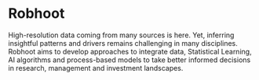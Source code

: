 # Robhoot
High-resolution data coming from many sources is 
here. Yet, inferring insightful patterns and drivers remains 
challenging in many disciplines. Robhoot aims to develop approaches to
integrate data, Statistical Learning, AI algorithms and process-based models to take better
informed decisions in research, management and investment landscapes.
